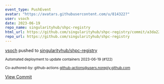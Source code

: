 ```yaml
---
event_type: PushEvent
avatar: "https://avatars.githubusercontent.com/u/814322?"
user: vsoch
date: 2023-06-19
repo_name: singularityhub/shpc-registry
html_url: https://github.com/singularityhub/shpc-registry/commit/a3da225c5e9a96f112245c97f48a3a7d9c36a8c2
repo_url: https://github.com/singularityhub/shpc-registry
---
```


<a href='https://github.com/vsoch' target='_blank'>vsoch</a> pushed to <a href='https://github.com/singularityhub/shpc-registry' target='_blank'>singularityhub/shpc-registry</a>

<small>Automated deployment to update containers 2023-06-19 (#122)

Co-authored-by: github-actions <github-actions@users.noreply.github.com></small>

<a href='https://github.com/singularityhub/shpc-registry/commit/a3da225c5e9a96f112245c97f48a3a7d9c36a8c2' target='_blank'>View Commit</a>